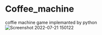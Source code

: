 # Coffee_machine
coffie machine game implemanted by python
![Screenshot 2022-07-21 150122](https://user-images.githubusercontent.com/85132939/180283404-4a0c4434-d758-4d8c-9664-bc474cd1208d.png)
